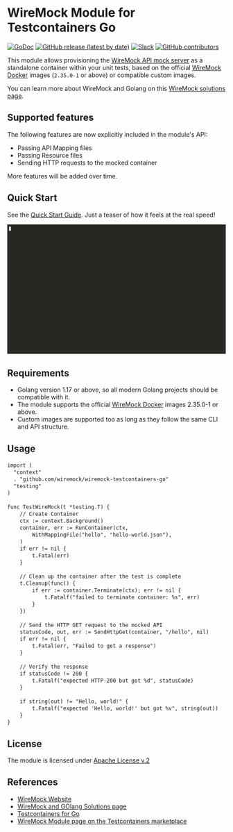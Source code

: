 # WireMock Module for Testcontainers Go

[![GoDoc](https://godoc.org/github.com/wiremock/wiremock-testcontainers-go?status.svg)](http://godoc.org/github.com/wiremock/wiremock-testcontainers-go)
[![GitHub release (latest by date)](https://img.shields.io/github/v/release/wiremock/wiremock-testcontainers-go)](https://github.com/wiremock/wiremock-testcontainers-go/releases)
[![Slack](https://img.shields.io/badge/slack-slack.wiremock.org-brightgreen?style=flat&logo=slack)](https://slack.wiremock.org/)
[![GitHub contributors](https://img.shields.io/github/contributors/wiremock/wiremock-testcontainers-go)](https://github.com/wiremock/wiremock-testcontainers-go/graphs/contributors)

This module allows provisioning the [WireMock API mock server](https://wiremock.org/) as a standalone container within your unit tests,
based on the official [WireMock Docker](https://github.com/wiremock/wiremock-docker) images (`2.35.0-1` or above) or compatible custom images.

You can learn more about WireMock and Golang on this [WireMock solutions page](https://wiremock.org/docs/solutions/golang/).

## Supported features

The following features are now explicitly included in the module's API:

- Passing API Mapping files
- Passing Resource files
- Sending HTTP requests to the mocked container

More features will be added over time.

## Quick Start

See the [Quick Start Guide](./docs/quickstart.md).
Just a teaser of how it feels at the real speed!

![Quickstart demo GIF](./docs/images/quickstart.gif)

## Requirements

- Golang version 1.17 or above, so all modern Golang projects should be compatible with it.
- The module supports the official [WireMock Docker](https://github.com/wiremock/wiremock-docker) images 2.35.0-1 or above.
- Custom images are supported too as long as they follow the same CLI and API structure.

## Usage

```golang
import (
  "context"
  . "github.com/wiremock/wiremock-testcontainers-go"
  "testing"
)

func TestWireMock(t *testing.T) {
	// Create Container
	ctx := context.Background()
	container, err := RunContainer(ctx,
		WithMappingFile("hello", "hello-world.json"),
	)
	if err != nil {
		t.Fatal(err)
	}

	// Clean up the container after the test is complete
	t.Cleanup(func() {
		if err := container.Terminate(ctx); err != nil {
			t.Fatalf("failed to terminate container: %s", err)
		}
	})

	// Send the HTTP GET request to the mocked API
	statusCode, out, err := SendHttpGet(container, "/hello", nil)
	if err != nil {
		t.Fatal(err, "Failed to get a response")
	}

	// Verify the response
	if statusCode != 200 {
		t.Fatalf("expected HTTP-200 but got %d", statusCode)
	}

	if string(out) != "Hello, world!" {
		t.Fatalf("expected 'Hello, world!' but got %v", string(out))
	}
}
```

## License

The module is licensed under [Apache License v.2](./LICENSE)

## References

- [WireMock Website](https://wiremock.org/)
- [WireMock and GOlang Solutions page](https://wiremock.org/docs/solutions/golang/)
- [Testcontainers for Go](https://golang.testcontainers.org/)
- [WireMock Module page on the Testcontainers marketplace](https://testcontainers.com/modules/wiremock/)
